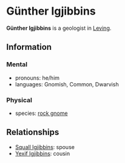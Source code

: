 # Günther Igjibbins

**Günther Igjibbins** is a geologist in [Leving](../leving/).

## Information

### Mental

- pronouns: he/him
- languages: Gnomish, Common, Dwarvish

### Physical

- species: [rock gnome](../../../../ch-5-character-options/species/gnome/index.md#rock-gnome)

## Relationships

- [Squall Igjibbins](squall-igjibbins.md): spouse
- [Yexif Igjibbins](yexif-igjibbins.md): cousin
